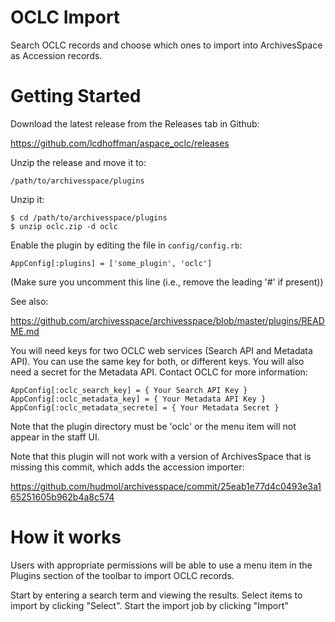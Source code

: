 OCLC Import 
===========

Search OCLC records and choose which ones to import into ArchivesSpace as Accession records.

# Getting Started

Download the latest release from the Releases tab in Github:

  https://github.com/lcdhoffman/aspace_oclc/releases

Unzip the release and move it to:

    /path/to/archivesspace/plugins

Unzip it:

    $ cd /path/to/archivesspace/plugins
    $ unzip oclc.zip -d oclc

Enable the plugin by editing the file in `config/config.rb`:

    AppConfig[:plugins] = ['some_plugin', 'oclc']

(Make sure you uncomment this line (i.e., remove the leading '#' if present))

See also:

  https://github.com/archivesspace/archivesspace/blob/master/plugins/README.md

You will need keys for two OCLC web services (Search API and Metadata API). You can use the same key for both, or different keys.
You will also need a secret for the Metadata API. Contact OCLC for more information:

    AppConfig[:oclc_search_key] = { Your Search API Key }
    AppConfig[:oclc_metadata_key] = { Your Metadata API Key }
    AppConfig[:oclc_metadata_secrete] = { Your Metadata Secret }

Note that the plugin directory must be 'oclc' or the menu item will not appear in the staff UI.

Note that this plugin will not work with a version of ArchivesSpace that is missing this commit, which adds the accession importer:

  https://github.com/hudmol/archivesspace/commit/25eab1e77d4c0493e3a165251605b962b4a8c574

# How it works

Users with appropriate permissions will be able to use a menu item
in the Plugins section of the toolbar to import OCLC records.

Start by entering a search term and viewing the results. Select items to import by clicking "Select". Start the import job by clicking "Import"

